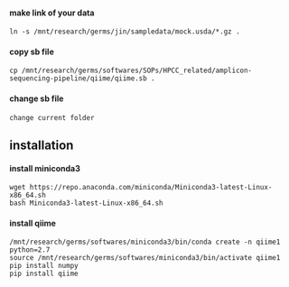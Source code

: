 
#### make link of your data
```
ln -s /mnt/research/germs/jin/sampledata/mock.usda/*.gz .
```


#### copy sb file 
```
cp /mnt/research/germs/softwares/SOPs/HPCC_related/amplicon-sequencing-pipeline/qiime/qiime.sb .
```

#### change sb file
```
change current folder
```


## installation
#### install miniconda3
```
wget https://repo.anaconda.com/miniconda/Miniconda3-latest-Linux-x86_64.sh
bash Miniconda3-latest-Linux-x86_64.sh
```
#### install qiime
```
/mnt/research/germs/softwares/miniconda3/bin/conda create -n qiime1 python=2.7
source /mnt/research/germs/softwares/miniconda3/bin/activate qiime1
pip install numpy
pip install qiime
```
